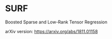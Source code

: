 # SURF
Boosted Sparse and Low-Rank Tensor Regression

arXiv version: https://arxiv.org/abs/1811.01158
